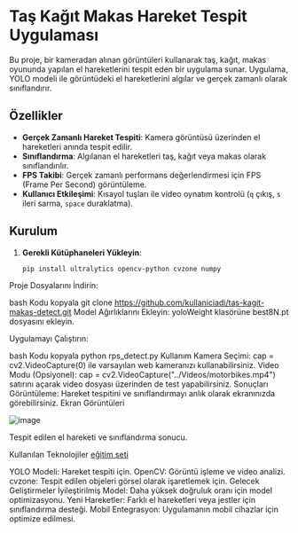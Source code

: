 # **Taş Kağıt Makas Hareket Tespit Uygulaması**

Bu proje, bir kameradan alınan görüntüleri kullanarak taş, kağıt, makas oyununda yapılan el hareketlerini tespit eden bir uygulama sunar. Uygulama, YOLO modeli ile görüntüdeki el hareketlerini algılar ve gerçek zamanlı olarak sınıflandırır.

## **Özellikler**

- **Gerçek Zamanlı Hareket Tespiti**: Kamera görüntüsü üzerinden el hareketleri anında tespit edilir.
- **Sınıflandırma**: Algılanan el hareketleri taş, kağıt veya makas olarak sınıflandırılır.
- **FPS Takibi**: Gerçek zamanlı performans değerlendirmesi için FPS (Frame Per Second) görüntüleme.
- **Kullanıcı Etkileşimi**: Kısayol tuşları ile video oynatım kontrolü (`q` çıkış, `s` ileri sarma, `space` duraklatma).

## **Kurulum**

1. **Gerekli Kütüphaneleri Yükleyin**:
   ```bash
   pip install ultralytics opencv-python cvzone numpy
Proje Dosyalarını İndirin:

bash
Kodu kopyala
git clone https://github.com/kullaniciadi/tas-kagit-makas-detect.git
Model Ağırlıklarını Ekleyin: yoloWeight klasörüne best8N.pt dosyasını ekleyin.

Uygulamayı Çalıştırın:

bash
Kodu kopyala
python rps_detect.py
Kullanım
Kamera Seçimi: cap = cv2.VideoCapture(0) ile varsayılan web kameranızı kullanabilirsiniz.
Video Modu (Opsiyonel): cap = cv2.VideoCapture("../Videos/motorbikes.mp4") satırını açarak video dosyası üzerinden de test yapabilirsiniz.
Sonuçları Görüntüleme: Hareket tespitini ve sınıflandırmayı anlık olarak ekranınızda görebilirsiniz.
Ekran Görüntüleri

![image](https://github.com/user-attachments/assets/6658c5fb-2f2b-4567-861f-bb8ca0f5c4e4)

Tespit edilen el hareketi ve sınıflandırma sonucu.

Kullanılan Teknolojiler
[eğitim seti]([https://www.google.com](https://universe.roboflow.com/team-roboflow/rock-paper-scissors-detection/dataset/44))

YOLO Modeli: Hareket tespiti için.
OpenCV: Görüntü işleme ve video analizi.
cvzone: Tespit edilen objeleri görsel olarak işaretlemek için.
Gelecek Geliştirmeler
İyileştirilmiş Model: Daha yüksek doğruluk oranı için model optimizasyonu.
Yeni Hareketler: Farklı el hareketleri veya jestler için sınıflandırma desteği.
Mobil Entegrasyon: Uygulamanın mobil cihazlar için optimize edilmesi.
